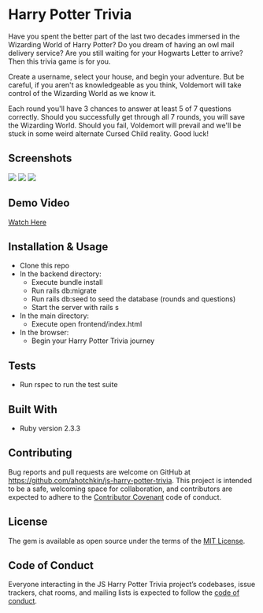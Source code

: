 # Harry Potter Trivia

Have you spent the better part of the last two decades immersed in the Wizarding World of Harry Potter? Do you dream of having an owl mail delivery service? Are you still waiting for your Hogwarts Letter to arrive? Then this trivia game is for you.

Create a username, select your house, and begin your adventure. But be careful, if you aren't as knowledgeable as you think, Voldemort will take control of the Wizarding World as we know it.

Each round you'll have 3 chances to answer at least 5 of 7 questions correctly. Should you successfully get through all 7 rounds, you will save the Wizarding World. Should you fail, Voldemort will prevail and we'll be stuck in some weird alternate Cursed Child reality. Good luck!

## Screenshots

![](https://user-images.githubusercontent.com/33204849/76117042-0ffc4180-5fb9-11ea-920d-3ebef94f797c.png)
![](https://user-images.githubusercontent.com/33204849/76117072-1e4a5d80-5fb9-11ea-9756-84c8cbb007c8.png)
![](https://user-images.githubusercontent.com/33204849/76117119-3326f100-5fb9-11ea-9a91-bc5e75c77e8e.png)

## Demo Video

[Watch Here]()

## Installation & Usage

* Clone this repo
* In the backend directory:
  * Execute bundle install
  * Run rails db:migrate
  * Run rails db:seed to seed the database (rounds and questions)
  * Start the server with rails s
* In the main directory:
  * Execute open frontend/index.html
* In the browser:
  * Begin your Harry Potter Trivia journey

## Tests

* Run rspec to run the test suite

## Built With

* Ruby version 2.3.3

## Contributing

Bug reports and pull requests are welcome on GitHub at https://github.com/ahotchkin/js-harry-potter-trivia. This project is intended to be a safe, welcoming space for collaboration, and contributors are expected to adhere to the [Contributor Covenant](http://contributor-covenant.org) code of conduct.

## License

The gem is available as open source under the terms of the [MIT License](https://opensource.org/licenses/MIT).

## Code of Conduct

Everyone interacting in the JS Harry Potter Trivia project’s codebases, issue trackers, chat rooms, and mailing lists is expected to follow the [code of conduct](https://github.com/ahotchkin/js-harry-potter-trivia/blob/master/CODE_OF_CONDUCT.md).
